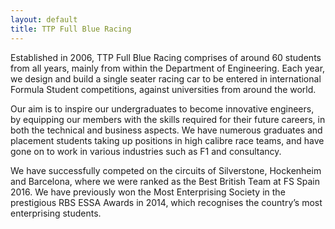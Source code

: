 ```yaml
---
layout: default
title: TTP Full Blue Racing
---
```

Established in 2006, TTP Full Blue Racing comprises of around 60 students from all years, mainly from within the Department of Engineering. Each year, we design and build a single seater racing car to be entered in international Formula Student competitions, against universities from around the world.

Our aim is to inspire our undergraduates to become innovative engineers, by equipping our members with the skills required for their future careers, in both the technical and business aspects. We have numerous graduates and placement students taking up positions in high calibre race teams, and have gone on to work in various industries such as F1 and consultancy.

We have successfully competed on the circuits of Silverstone, Hockenheim and Barcelona, where we were ranked as the Best British Team at FS Spain 2016. We have previously won the Most Enterprising Society in the prestigious RBS ESSA Awards in 2014, which recognises the country’s most enterprising students.